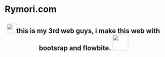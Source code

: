 # Rymori.com
<h2 align="center"> <img src="https://emojis.slackmojis.com/emojis/images/1531849430/4246/blob-sunglasses.gif?1531849430" width="30"/>this is my 3rd web guys, i make this web with bootsrap and flowbite. <img src="https://media.giphy.com/media/12oufCB0MyZ1Go/giphy.gif" width="50"></h2>
